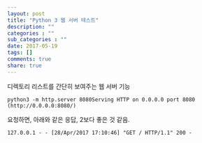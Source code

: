 ```yaml
---
layout: post
title: "Python 3 웹 서버 테스트"
description: ""
categories : ""
sub_categories : ""
date: 2017-05-19
tags: []
comments: true
share: true
---
```


디렉토리 리스트를 간단히 보여주는 웹 서버 기능

  

    python3 -m http.server 8080Serving HTTP on 0.0.0.0 port 8080 (http://0.0.0.0:8080/)

  

요청하면, 아래와 같은 응답, 2보다 좋은 것 같음.

  

    127.0.0.1 - - [28/Apr/2017 17:10:46] "GET / HTTP/1.1" 200 -

  

  

